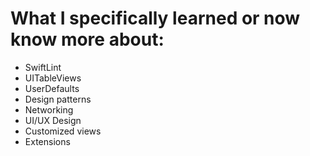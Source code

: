 # What I specifically learned or now know more about:
- SwiftLint
- UITableViews
- UserDefaults
- Design patterns
- Networking
- UI/UX Design
- Customized views
- Extensions
